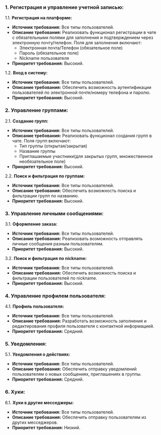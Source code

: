 ### 1. Регистрация и управление учетной записью:

1.1. **Регистрация на платформе:**
- **Источник требования:** Все типы пользователей.
- **Описание требования:** Реализовать функционал регистрации в чате с обязательными полями для заполнения и подтверждением через электронную почту/телефон. Поля для заполнения включают:
    - Электронная почта/Телефон (обязательное поле)
    - Пароль (обязательное поле)
    - Nickname пользователя
- **Приоритет требования:** Высокий.

1.2. **Вход в систему:**
- **Источник требования:** Все типы пользователей.
- **Описание требования:** Обеспечить возможность аутентификации пользователей по электронной почте/номеру телефона и паролю.
- **Приоритет требования:** Высокий.

### 2. Управление группами:

2.1. **Создание групп:**
- **Источник требования:** Все типы пользователей.
- **Описание требования:** Реализовать функционал создания групп в чате. Поля групп включают:
    - Тип группы (открытая/закрытая)
    - Название группы
    - Приглашаемые участники(для закрытых групп, множественное необязательное поле)
- **Приоритет требования:** Высокий.

2.2. **Поиск и фильтрация по группам:**
- **Источник требования:** Все типы пользователей.
- **Описание требования:** Обеспечить возможность поиска и фильтрации групп по названию.
- **Приоритет требования:** Высокий.

### 3. Управление личными сообщениями:

3.1. **Оформление заказа:**
- **Источник требования:** Все типы пользователей.
- **Описание требования:** Реализовать возможность отправлять личные сообщения разным пользователям.
- **Приоритет требования:** Высокий.

3.2. **Поиск и фильтрация по nickname:**
- **Источник требования:** Все типы пользователей.
- **Описание требования:** Обеспечить возможность поиска и фильтрации пользователей по nickname.
- **Приоритет требования:** Высокий.

### 4. Управление профилем пользователя:

4.1. **Профиль пользователя:**
- **Источник требования:** Все типы пользователей.
- **Описание требования:** Разработать возможность заполнения и редактирования профиля пользователя с контактной информацией.
- **Приоритет требования:** Средний.

### 5. Уведомления:

5.1. **Уведомления о действиях:**
- **Источник требования:** Все типы пользователей.
- **Описание требования:** Обеспечить отправку уведомлений пользователям о новых сообщениях, приглашениях в группы.
- **Приоритет требования:** Средний.

### 6. Хуки:

6.1. **Хуки в другие месседжеры:**
- **Источник требования:** Все типы пользователей.
- **Описание требования:** Обеспечить отправку пользователям из других месседжеров.
- **Приоритет требования:** Низкий.